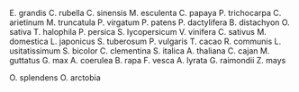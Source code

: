 E. grandis
C. rubella
C. sinensis
M. esculenta
C. papaya
P. trichocarpa
C. arietinum
M. truncatula
P. virgatum
P. patens
P. dactylifera
B. distachyon
O. sativa
T. halophila
P. persica
S. lycopersicum
V. vinifera
C. sativus
M. domestica
L. japonicus
S. tuberosum
P. vulgaris
T. cacao
R. communis
L. usitatissimum
S. bicolor
C. clementina
S. italica
A. thaliana
C. cajan
M. guttatus
G. max
A. coerulea
B. rapa
F. vesca
A. lyrata
G. raimondii
Z. mays

O. splendens
O. arctobia
